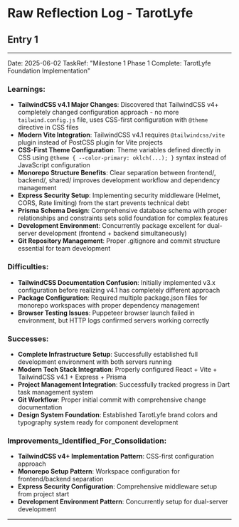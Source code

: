 # Raw Reflection Log - TarotLyfe

## Entry 1
---
Date: 2025-06-02
TaskRef: "Milestone 1 Phase 1 Complete: TarotLyfe Foundation Implementation"

### Learnings:
- **TailwindCSS v4.1 Major Changes**: Discovered that TailwindCSS v4+ completely changed configuration approach - no more `tailwind.config.js` file, uses CSS-first configuration with `@theme` directive in CSS files
- **Modern Vite Integration**: TailwindCSS v4.1 requires `@tailwindcss/vite` plugin instead of PostCSS plugin for Vite projects
- **CSS-First Theme Configuration**: Theme variables defined directly in CSS using `@theme { --color-primary: oklch(...); }` syntax instead of JavaScript configuration
- **Monorepo Structure Benefits**: Clear separation between frontend/, backend/, shared/ improves development workflow and dependency management
- **Express Security Setup**: Implementing security middleware (Helmet, CORS, Rate limiting) from the start prevents technical debt
- **Prisma Schema Design**: Comprehensive database schema with proper relationships and constraints sets solid foundation for complex features
- **Development Environment**: Concurrently package excellent for dual-server development (frontend + backend simultaneously)
- **Git Repository Management**: Proper .gitignore and commit structure essential for team development

### Difficulties:
- **TailwindCSS Documentation Confusion**: Initially implemented v3.x configuration before realizing v4.1 has completely different approach
- **Package Configuration**: Required multiple package.json files for monorepo workspaces with proper dependency management
- **Browser Testing Issues**: Puppeteer browser launch failed in environment, but HTTP logs confirmed servers working correctly

### Successes:
- **Complete Infrastructure Setup**: Successfully established full development environment with both servers running
- **Modern Tech Stack Integration**: Properly configured React + Vite + TailwindCSS v4.1 + Express + Prisma
- **Project Management Integration**: Successfully tracked progress in Dart task management system
- **Git Workflow**: Proper initial commit with comprehensive change documentation
- **Design System Foundation**: Established TarotLyfe brand colors and typography system ready for component development

### Improvements_Identified_For_Consolidation:
- **TailwindCSS v4+ Implementation Pattern**: CSS-first configuration approach
- **Monorepo Setup Pattern**: Workspace configuration for frontend/backend separation
- **Express Security Configuration**: Comprehensive middleware setup from project start
- **Development Environment Pattern**: Concurrently setup for dual-server development
---

